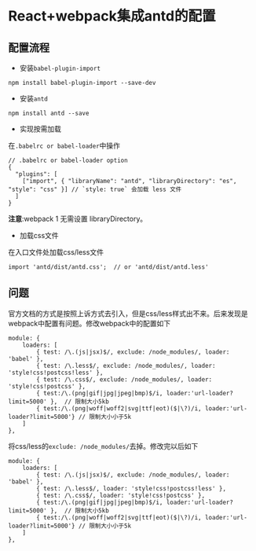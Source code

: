 # React+webpack集成antd的配置

## 配置流程

- 安装`babel-plugin-import`

```
npm install babel-plugin-import --save-dev
```

- 安装`antd`

```
npm install antd --save
```

- 实现按需加载

在`.babelrc or babel-loader`中操作

```
// .babelrc or babel-loader option
{
  "plugins": [
    ["import", { "libraryName": "antd", "libraryDirectory": "es", "style": "css" }] // `style: true` 会加载 less 文件
  ]
}
```

**注意**:webpack 1 无需设置 libraryDirectory。

- 加载css文件

在入口文件处加载css/less文件

```
import 'antd/dist/antd.css';  // or 'antd/dist/antd.less'
```

## 问题

官方文档的方式是按照上诉方式去引入，但是css/less样式出不来。后来发现是webpack中配置有问题。修改webpack中的配置如下

```
module: {
    loaders: [
        { test: /\.(js|jsx)$/, exclude: /node_modules/, loader: 'babel' },
        { test: /\.less$/, exclude: /node_modules/, loader: 'style!css!postcss!less' },
        { test: /\.css$/, exclude: /node_modules/, loader: 'style!css!postcss' },
        { test:/\.(png|gif|jpg|jpeg|bmp)$/i, loader:'url-loader?limit=5000' },  // 限制大小5kb
        { test:/\.(png|woff|woff2|svg|ttf|eot)($|\?)/i, loader:'url-loader?limit=5000'} // 限制大小小于5k
    ]
},
```

将css/less的`exclude: /node_modules/`去掉。修改完以后如下

```
module: {
    loaders: [
        { test: /\.(js|jsx)$/, exclude: /node_modules/, loader: 'babel' },
        { test: /\.less$/, loader: 'style!css!postcss!less' },
        { test: /\.css$/, loader: 'style!css!postcss' },
        { test:/\.(png|gif|jpg|jpeg|bmp)$/i, loader:'url-loader?limit=5000' },  // 限制大小5kb
        { test:/\.(png|woff|woff2|svg|ttf|eot)($|\?)/i, loader:'url-loader?limit=5000'} // 限制大小小于5k
    ]
},
```